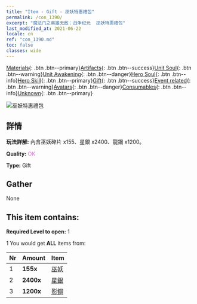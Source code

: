 ```yaml
---
title: "Item - Gift - 巫妖特惠禮包"
permalink: /con_1390/
excerpt: "魔法门之英雄无敌：战争纪元  巫妖特惠禮包"
last_modified_at: 2021-06-22
locale: cn
ref: "con_1390.md"
toc: false
classes: wide
---
```

 [Materials](/ItemsCN/){: .btn .btn--primary}[Artifacts](/ItemsCN/Artifacts/){: .btn .btn--success}[Unit Soul](/ItemsCN/UnitSoul/){: .btn .btn--warning}[Unit Awakening](/ItemsCN/UnitAwakening/){: .btn .btn--danger}[Hero Soul](/ItemsCN/HeroSoul/){: .btn .btn--info}[Hero Skill](/ItemsCN/HeroSkill/){: .btn .btn--primary}[Gift](/ItemsCN/Gift/){: .btn .btn--success}[Event related](/ItemsCN/Events/){: .btn .btn--warning}[Avatars](/ItemsCN/Avatars/){: .btn .btn--danger}[Consumables](/ItemsCN/Consumables/){: .btn .btn--info}[Unknown](/ItemsCN/Unknown/){: .btn .btn--primary}

 ![巫妖特惠禮包](/images/t/i_907004.png)

## 詳情
 **玩法詳解:** 內含巫妖碎片 x155、星銀 x2400、龍鋼 x1200。

 **Quality:** <span style="color: #DA70D6">OK</span>

 **Type:** Gift

## Gather

  None

## This item contains:

 **Required Level to open:** 1

 1 You would get **ALL** items  from:

  | Nr | Amount |     Item    |
  |:---|:-------|:------------|
  | 1 |  **155x** | [巫妖](/cn/Items/unt_212/) |  | 
  | 2 |  **2400x** | [星銀](/cn/Items/con_882/) |  | 
  | 3 |  **1200x** | [影鋼](/cn/Items/con_881/) |  | 
